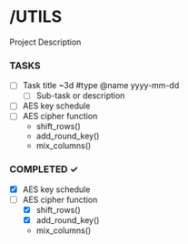 # /UTILS

Project Description

### TASKS

- [ ] Task title ~3d #type @name yyyy-mm-dd
  - [ ] Sub-task or description
- [ ] AES key schedule
- [ ] AES cipher function
  - shift_rows()
  - add_round_key()
  - mix_columns()

### COMPLETED ✓

- [x] AES key schedule
- [ ] AES cipher function
  - [x] shift_rows()
  - [x] add_round_key()
  - mix_columns()
